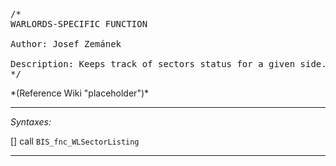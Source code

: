 <pre>/*
WARLORDS-SPECIFIC FUNCTION

Author: Josef Zemánek

Description: Keeps track of sectors status for a given side.
*/</pre>*(Reference Wiki "placeholder")*<!-- Remove this after fill-in -->


---
*Syntaxes:*

[] call `BIS_fnc_WLSectorListing`

---
